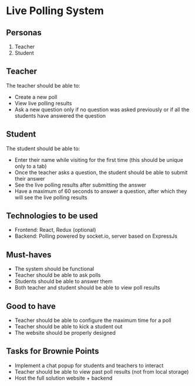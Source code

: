 # Live Polling System

## Personas

1. Teacher
2. Student

## Teacher

The teacher should be able to:

-   Create a new poll
-   View live polling results
-   Ask a new question only if no question was asked previously or if all the students have answered the question

## Student

The student should be able to:

-   Enter their name while visiting for the first time (this should be unique only to a tab)
-   Once the teacher asks a question, the student should be able to submit their answer
-   See the live polling results after submitting the answer
-   Have a maximum of 60 seconds to answer a question, after which they will see the live polling results

## Technologies to be used

-   Frontend: React, Redux (optional)
-   Backend: Polling powered by socket.io, server based on ExpressJs

## Must-haves

-   The system should be functional
-   Teacher should be able to ask polls
-   Students should be able to answer them
-   Both teacher and student should be able to view poll results

## Good to have

-   Teacher should be able to configure the maximum time for a poll
-   Teacher should be able to kick a student out
-   The website should be properly designed

## Tasks for Brownie Points

-   Implement a chat popup for students and teachers to interact
-   Teacher should be able to view past poll results (not from local storage)
-   Host the full solution website + backend
